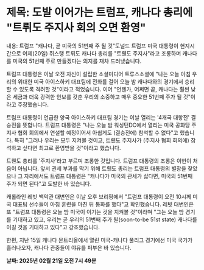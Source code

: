 # **제목: 도발 이어가는 트럼프, 캐나다 총리에 "트뤼도 주지사 회의 오면 환영"**

  내용: 트럼프 "캐나다, 곧 미국의 51번째 주 될 것"도널드 트럼프 미국 대통령이 현지시간으로 어제(20일) 쥐스탱 트뤼도 캐나다 총리를 "트뤤도 주지사"라고 조롱하며 캐나다를 미국의 51번째 주로 만들겠다는 의지를 재차 드러냈습니다. 

트럼프 대통령은 이날 오전 자신이 설립한 소셜미디어 트루스소셜에 "나는 오늘 아침 우리의 위대한 미국 아이스하키 대표팀에 전화를 걸어 오늘 밤 캐나다와의 경기에서 승리할 수 있도록 격려할 것"이라고 적었습니다. 이어 "언젠가, 어쩌면 곧, 캐나다는 훨씬 낮은 세금과 더욱 강력한 안보를 갖춘 우리의 소중하고 매우 중요한 51번째 주가 될 것"이라고 주장했습니다. 

트럼프 대통령이 언급한 양국 아이스하키 대표팀 경기는 이날 열리는 '4개국 대항전' 결승전을 뜻합니다. 트럼프 대통령은 "나는 오늘 밤 워싱턴DC에서 열리는 미국 공화당 주지사 협회 회의에서 연설할 예정이어서 아쉽게도 (결승전에) 참석할 수 없다"고 했습니다. 특히 "그러나 우리는 모두 지켜볼 것이고, 트뤤도 주지사가 (주지사 협회 회의에) 참석하고 싶다면 최고로 환영받을 것"이라고 했습니다. 

트뤤도 총리를 '주지사'라고 부르며 조롱한 것입니다. 트럼프 대통령의 조롱은 이번이 처음이 아닙니다. 앞서 관세 부과를 막기 위해 트뤤도 총리는 트럼프 대통령의 별장을 찾았으나 그 자리에서도 트럼프 대통령은 "캐나다가 미국의 관세가 싫다면, 미국의 51번째 주가 되면 된다"고 도발한 바 있습니다. 

캐롤라인 레빗 백악관 대변인은 이날 오후 브리핑에서 "트럼프 대통령이 오전 10시께 미국 대표팀 선수들이 아침 훈련을 마친 뒤 통화를 했다"고 확인했습니다. 레빗 대변인은 또 "트럼프 대통령은 오늘 밤 미국이 이기는 것을 지켜볼 것"이라며 "그는 오늘 밤 경기를 기대하고 있고, 우리는 곧 우리의 51번째 주가 될(soon-to-be 51st state) 캐나다를 이길 것을 기대하고 있다"고 강조했습니다. 

한편, 지난 15일 캐나다 몬트리올에서 열린 미국-캐나다 풀리그 경기에선 미국 국가가 흘러나오자, 캐나다 관중들이 야유를 퍼부은 바 있습니다.

  **날짜: 2025년 02월 21일 오전 7시 49분**